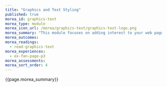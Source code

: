```yaml
---
title: "Graphics and Text Styling"
published: true
morea_id: graphics-text
morea_type: module
morea_icon_url: /morea/graphics-text/graphics-text-logo.png
morea_summary: "This module focuses on adding interest to your web pages through the use of graphics and text styling."
morea_outcomes:
morea_readings:
  - read-graphics-text
morea_experiences:
  - ex-fan-page-p3
morea_assessments:
morea_sort_order: 4
---
```



{{page.morea_summary}}
